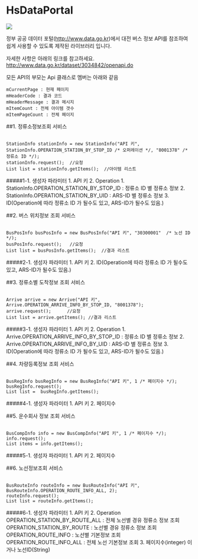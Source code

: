 # HsDataPortal

[![](https://jitpack.io/v/hsbaewa/HsDataPortal.svg)](https://jitpack.io/#hsbaewa/HsDataPortal)

정부 공공 데이터 포털(http://www.data.go.kr)에서 대전 버스 정보 API를 참조하여 쉽게 사용할 수 있도록 제작된 라이브러리 입니다.

자세한 사항은 아래의 링크를 참고하세요.
http://www.data.go.kr/dataset/3034842/openapi.do



모든 API의 부모는 Api 클래스로 멤버는 아래와 같음

    mCurrentPage : 현재 페이지
    mHeaderCode : 결과 코드
    mHeaderMessage : 결과 메시지
    mItemCount : 전체 아이템 갯수
    mItemPageCount : 전체 페이지




##1. 정류소정보조회 서비스
<pre><code>
StationInfo stationInfo = new StationInfo("API 키", StationInfo.OPERATION_STATION_BY_STOP_ID /* 오퍼레이션 */, "8001378" /* 정류소 ID */);
stationInfo.request();  //요청
List<StationInfo.StationInfoItem> list = stationInfo.getItems();  //아이템 리스트
</code></pre>
#####1-1. 생성자 파라미터
    1. API 키
    2. Operation
        1. StationInfo.OPERATION_STATION_BY_STOP_ID : 정류소 ID 별 정류소 정보
        2. StationInfo.OPERATION_STATION_BY_UID : ARS-ID 별 정류소 정보
    3. ID(Operation에 따라 정류소 ID 가 될수도 있고, ARS-ID가 될수도 있음.)





##2. 버스 위치정보 조회 서비스
<pre><code>
BusPosInfo busPosInfo = new BusPosInfo("API 키", "30300001"  /* 노선 ID */);
busPosInfo.request();   //요청
List<BusPosInfo.BusPosInfoItem> list = busPosInfo.getItems();  //결과 리스트
</code></pre>
#####2-1. 생성자 파라미터
    1. API 키
    2. ID(Operation에 따라 정류소 ID 가 될수도 있고, ARS-ID가 될수도 있음.)



##3. 정류소별 도착정보 조회 서비스
<pre><code>
Arrive arrive = new Arrive("API 키", Arrive.OPERATION_ARRIVE_INFO_BY_STOP_ID, "8001378");
arrive.request();      //요청
List<Arrive.ArriveItem> list = arrive.getItems(); //결과 리스트
</code></pre>
#####3-1. 생성자 파라미터
    1. API 키
    2. Operation
            1. Arrive.OPERATION_ARRIVE_INFO_BY_STOP_ID : 정류소 ID 별 정류소 정보
            2. Arrive.OPERATION_ARRIVE_INFO_BY_UID : ARS-ID 별 정류소 정보
    3. ID(Operation에 따라 정류소 ID 가 될수도 있고, ARS-ID가 될수도 있음.)

##4. 차량등록정보 조회 서비스
<pre><code>
BusRegInfo busRegInfo = new BusRegInfo("API 키", 1 /* 페이지수 */);
busRegInfo.request();
List<BusRegInfo.BusRegInfoItem> list =  busRegInfo.getItems();
</code></pre>
#####4-1. 생성자 파라미터
    1. API 키
    2. 페이지수

##5. 운수회사 정보 조회 서비스
<pre><code>
BusCompInfo info = new BusCompInfo("API 키", 1 /* 페이지수 */);
info.request();
List<BusCompInfo.Item> items = info.getItems();
</code></pre>
#####5-1. 생성자 파라미터
    1. API 키
    2. 페이지수

##6. 노선정보조회 서비스
<pre><code>
BusRouteInfo<BusRouteInfo.RouteInfoItem> routeInfo = new BusRouteInfo("API 키",  BusRouteInfo.OPERATION_ROUTE_INFO_ALL, 2);
routeInfo.request();
List<BusRouteInfo.RouteInfoItem> list = routeInfo.getItems();
</code></pre>
#####6-1. 생성자 파라미터
    1. API 키
    2. Operation
        OPERATION_STATION_BY_ROUTE_ALL : 전체 노선별 경유 정류소 정보 조회
        OPERATION_STATION_BY_ROUTE : 노선별 경유 정류소 정보 조회
        OPERATION_ROUTE_INFO : 노선별 기본정보 조회
        OPERATION_ROUTE_INFO_ALL : 전체 노선 기본정보 조회
    3. 페이지수(integer) 이거나 노선ID(String)
